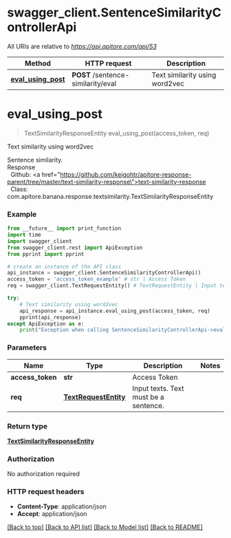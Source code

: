 # swagger_client.SentenceSimilarityControllerApi

All URIs are relative to *https://api.apitore.com/api/53*

Method | HTTP request | Description
------------- | ------------- | -------------
[**eval_using_post**](SentenceSimilarityControllerApi.md#eval_using_post) | **POST** /sentence-similarity/eval | Text similarity using word2vec


# **eval_using_post**
> TextSimilarityResponseEntity eval_using_post(access_token, req)

Text similarity using word2vec

Sentence similarity.<BR />Response<BR />&nbsp; Github: <a href=\"https://github.com/keigohtr/apitore-response-parent/tree/master/text-similarity-response\">text-similarity-response</a><BR />&nbsp; Class: com.apitore.banana.response.textsimilarity.TextSimilarityResponseEntity<BR />

### Example
```python
from __future__ import print_function
import time
import swagger_client
from swagger_client.rest import ApiException
from pprint import pprint

# create an instance of the API class
api_instance = swagger_client.SentenceSimilarityControllerApi()
access_token = 'access_token_example' # str | Access Token
req = swagger_client.TextRequestEntity() # TextRequestEntity | Input texts. Text must be a sentence.

try:
    # Text similarity using word2vec
    api_response = api_instance.eval_using_post(access_token, req)
    pprint(api_response)
except ApiException as e:
    print("Exception when calling SentenceSimilarityControllerApi->eval_using_post: %s\n" % e)
```

### Parameters

Name | Type | Description  | Notes
------------- | ------------- | ------------- | -------------
 **access_token** | **str**| Access Token | 
 **req** | [**TextRequestEntity**](TextRequestEntity.md)| Input texts. Text must be a sentence. | 

### Return type

[**TextSimilarityResponseEntity**](TextSimilarityResponseEntity.md)

### Authorization

No authorization required

### HTTP request headers

 - **Content-Type**: application/json
 - **Accept**: application/json

[[Back to top]](#) [[Back to API list]](../README.md#documentation-for-api-endpoints) [[Back to Model list]](../README.md#documentation-for-models) [[Back to README]](../README.md)

